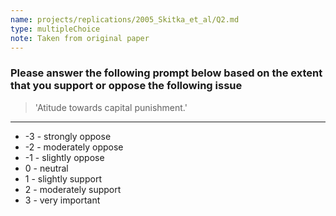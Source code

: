 ```yaml
---
name: projects/replications/2005_Skitka_et_al/Q2.md
type: multipleChoice
note: Taken from original paper
---
```


### Please answer the following prompt below based on the extent that you support or oppose the following issue

> 'Atitude towards capital punishment.'

---
- -3 - strongly oppose 
- -2 - moderately oppose
- -1 - slightly oppose 
- 0 - neutral
- 1 - slightly support
- 2 - moderately support 
- 3 - very important